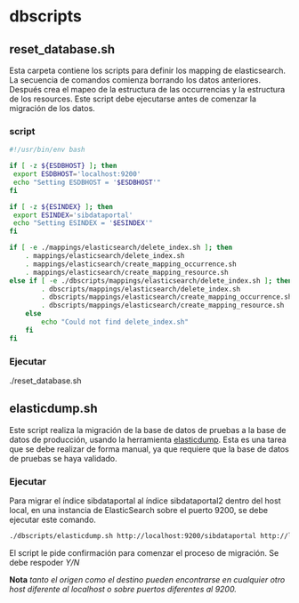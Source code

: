 # dbscripts

## reset_database.sh
Esta carpeta contiene los scripts para definir los mapping de elasticsearch. La secuencia de comandos comienza
borrando los datos anteriores. Después crea el mapeo de la estructura de las occurrencias y la estructura de los
resources. 
Este script debe ejecutarse antes de comenzar la migración de los datos.

### script

``` bash
#!/usr/bin/env bash

if [ -z ${ESDBHOST} ]; then
 export ESDBHOST='localhost:9200'
 echo "Setting ESDBHOST = '$ESDBHOST'"
fi

if [ -z ${ESINDEX} ]; then
 export ESINDEX='sibdataportal'
 echo "Setting ESINDEX = '$ESINDEX'"
fi

if [ -e ./mappings/elasticsearch/delete_index.sh ]; then
    . mappings/elasticsearch/delete_index.sh
    . mappings/elasticsearch/create_mapping_occurrence.sh
    . mappings/elasticsearch/create_mapping_resource.sh
else if [ -e ./dbscripts/mappings/elasticsearch/delete_index.sh ]; then
        . dbscripts/mappings/elasticsearch/delete_index.sh
        . dbscripts/mappings/elasticsearch/create_mapping_occurrence.sh
        . dbscripts/mappings/elasticsearch/create_mapping_resource.sh
    else
        echo "Could not find delete_index.sh"
    fi
fi
```

### Ejecutar

./reset_database.sh

## elasticdump.sh

Este script realiza la migración de la base de datos de pruebas a la base de datos de producción, usando la herramienta
[elasticdump](https://www.npmjs.com/package/elasticdump). Esta es una tarea que se debe realizar de forma manual, ya que requiere
que la base de datos de pruebas se haya validado. 

### Ejecutar
Para migrar el índice sibdataportal  al índice sibdataportal2 dentro del host local, en una instancia de ElasticSearch
sobre el puerto 9200, se debe ejecutar este comando.

``` bash
./dbscripts/elasticdump.sh http://localhost:9200/sibdataportal http://localhost:9200/sibdataportal2
```

El script le pide confirmación para comenzar el proceso de migración. Se debe respoder *Y/N*

**Nota**  _tanto el origen como el destino pueden encontrarse en cualquier otro host diferente al localhost o sobre
puertos diferentes al 9200._